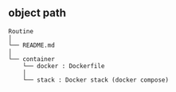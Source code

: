 ## object path
```  
Routine
│  
└── README.md  
│  
└── container
    └── docker : Dockerfile
    │
    └── stack : Docker stack (docker compose)
```
